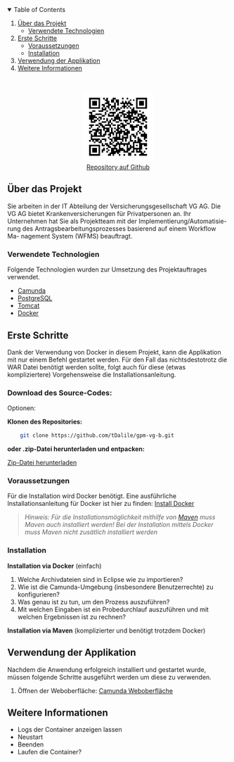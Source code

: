 
<!-- TABLE OF CONTENTS -->
<!-- TABLE OF CONTENTS -->
<details open="open">
  <summary>Table of Contents</summary>
  <ol>
    <li>
      <a href="#über-das-projekt">Über das Projekt</a>
      <ul>
        <li><a href="#verwendete-technologien">Verwendete Technologien</a></li>
      </ul>
    </li>
    <li>
      <a href="#erste-schritte">Erste Schritte</a>
      <ul>
        <li><a href="#voraussetzungen">Voraussetzungen</a></li>
        <li><a href="#installation">Installation</a></li>
      </ul>
    </li>
    <li>
      <a href="#verwendung-der-applikation">Verwendung der Applikation</a>
    </li>
    <li>
      <a href="#weitere-informationen">Weitere Informationen</a>
    </li>
  </ol>
</details>

<!-- PROJECT LOGO -->
<br />
<p align="center">

  <a href="https://github.com/tDalile/gpm-vg-b">
    <img src="images/url.png" alt="Logo" width="160" height="160"><br>
    <a href="https://github.com/tDalile/gpm-vg-b">Repository auf Github</a>
  </a>

<!-- ABOUT THE PROJECT -->
## Über das Projekt

Sie arbeiten in der IT Abteilung der Versicherungsgesellschaft VG AG. Die VG
AG bietet Krankenversicherungen für Privatpersonen an.
Ihr Unternehmen hat Sie als Projektteam mit der Implementierung/Automatisie-
rung des Antragsbearbeitungsprozesses basierend auf einem Workflow Ma-
nagement System (WFMS) beauftragt.

### Verwendete Technologien

Folgende Technologien wurden zur Umsetzung des Projektauftrages verwendet.

* [Camunda](https://camunda.com/download/)
* [PostgreSQL](https://www.postgresql.org/)
* [Tomcat](https://tomcat.apache.org/)
* [Docker](https://www.docker.com/)

<!-- GETTING STARTED -->
## Erste Schritte

Dank der Verwendung von Docker in diesem Projekt, kann die Applikation mit nur einem Befehl gestartet werden. Für den Fall das nichtsdestotrotz die WAR Datei benötigt werden sollte, folgt auch für diese (etwas kompliziertere) Vorgehensweise die Installationsanleitung.

### Download des Source-Codes:

Optionen:

**Klonen des Repositories:**

```sh
    git clone https://github.com/tDalile/gpm-vg-b.git
```

**oder .zip-Datei herunterladen und entpacken:**

[Zip-Datei herunterladen](https://github.com/tDalile/gpm-vg-b/archive/main.zip)

### Voraussetzungen

Für die Installation wird Docker benötigt. Eine ausführliche Installationsanleitung für Docker ist hier zu finden: [Install Docker](https://docs.docker.com/docker-for-windows/install/)

>*Hinweis: Für die Installationsmöglichkeit mithilfe von [Maven](https://maven.apache.org/install.html) muss Maven auch installiert werden! Bei der Installation mittels Docker muss Maven nicht zusätlich installiert werden*

### Installation

**Installation via Docker** (einfach)

1. Welche Archivdateien sind in Eclipse wie zu importieren?
2. Wie ist die Camunda-Umgebung (insbesondere Benutzerrechte) zu konfigurieren?
3. Was genau ist zu tun, um den Prozess auszuführen?
4. Mit welchen Eingaben ist ein Probedurchlauf auszuführen und mit welchen
Ergebnissen ist zu rechnen?

**Installation via Maven** (komplizierter und benötigt trotzdem Docker)

## Verwendung der Applikation

Nachdem die Anwendung erfolgreich installiert und gestartet wurde, müssen folgende Schritte ausgeführt werden um diese zu verwenden.

1. Öffnen der Weboberfläche:
[Camunda Weboberfläche](http://localhost:8080/camunda/app/welcome/default/#!/login)

## Weitere Informationen

* Logs der Container anzeigen lassen
* Neustart
* Beenden
* Laufen die Container?

